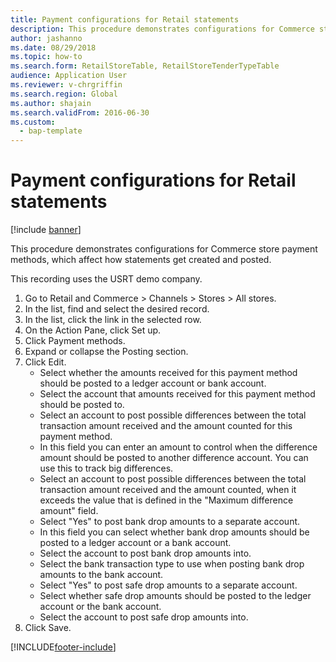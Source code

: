 ```yaml
--- 
title: Payment configurations for Retail statements
description: This procedure demonstrates configurations for Commerce store payment methods, which affect how statements get created and posted. 
author: jashanno
ms.date: 08/29/2018
ms.topic: how-to 
ms.search.form: RetailStoreTable, RetailStoreTenderTypeTable   
audience: Application User 
ms.reviewer: v-chrgriffin
ms.search.region: Global
ms.author: shajain
ms.search.validFrom: 2016-06-30 
ms.custom: 
  - bap-template
---
```

# Payment configurations for Retail statements

[!include [banner](../includes/banner.md)]

This procedure demonstrates configurations for Commerce store payment methods, which affect how statements get created and posted.

This recording uses the USRT demo company.

1. Go to Retail and Commerce > Channels > Stores > All stores.
2. In the list, find and select the desired record.
3. In the list, click the link in the selected row.
4. On the Action Pane, click Set up.
5. Click Payment methods.
6. Expand or collapse the Posting section.
7. Click Edit.
    * Select whether the amounts received for this payment method should be posted to a ledger account or bank account.  
    * Select the account that amounts received for this payment method should be posted to.  
    * Select an account to post possible differences between the total transaction amount received and the amount counted for this payment method.  
    * In this field you can enter an amount to control when the difference amount should be posted to another difference account. You can use this to track big differences.  
    * Select an account to post possible differences between the total transaction amount received and the amount counted, when it exceeds the value that is defined in the "Maximum difference amount" field.  
    * Select "Yes" to post bank drop amounts to a separate account.  
    * In this field you can select whether bank drop amounts should be posted to a ledger account or a bank account.  
    * Select the account to post bank drop amounts into.  
    * Select the bank transaction type to use when posting bank drop amounts to the bank account.  
    * Select "Yes" to post safe drop amounts to a separate account.  
    * Select whether safe drop amounts should be posted to the ledger account or the bank account.  
    * Select the account to post safe drop amounts into.  
8. Click Save.



[!INCLUDE[footer-include](../../includes/footer-banner.md)]

